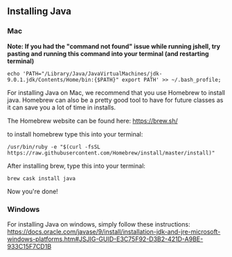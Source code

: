 ## Installing Java
### Mac
**Note: If you had the "command not found" issue while running jshell, try pasting and running this command into your terminal (and restarting terminal)**
```
echo 'PATH="/Library/Java/JavaVirtualMachines/jdk-9.0.1.jdk/Contents/Home/bin:{$PATH}" export PATH' >> ~/.bash_profile;
```

For installing Java on Mac, we recommend that you use Homebrew to install java. Homebrew can also be a pretty good tool to have for future classes as it can save you a lot of time in installs.

The Homebrew website can be found here:
https://brew.sh/

to install homebrew type this into your terminal:
```
/usr/bin/ruby -e "$(curl -fsSL https://raw.githubusercontent.com/Homebrew/install/master/install)"
```

After installing brew, type this into your terminal:
```
brew cask install java
```
Now you're done! 

### Windows
For installing Java on windows, simply follow these instructions:
https://docs.oracle.com/javase/9/install/installation-jdk-and-jre-microsoft-windows-platforms.htm#JSJIG-GUID-E3C75F92-D3B2-421D-A9BE-933C15F7CD1B
